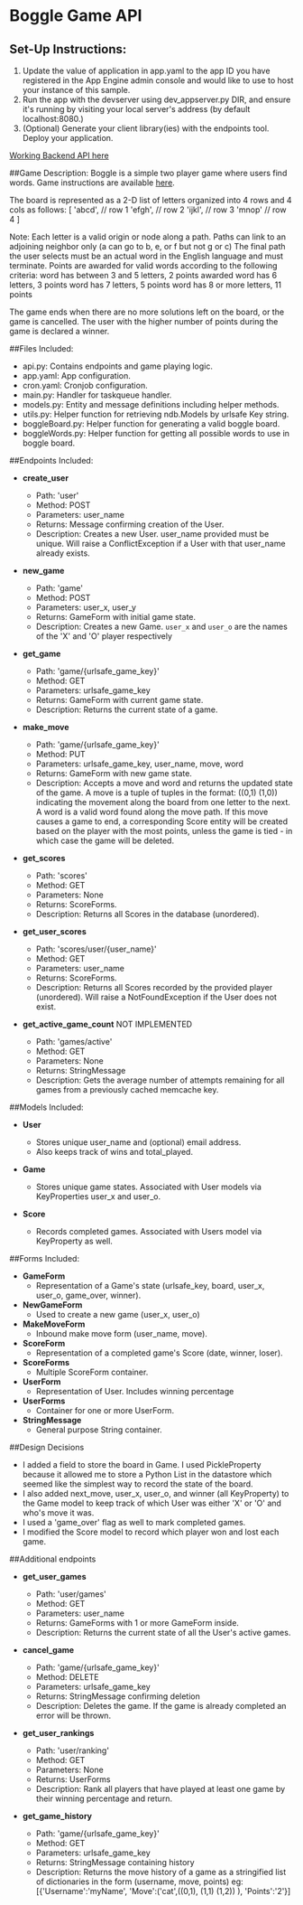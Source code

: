 # Boggle Game API

## Set-Up Instructions:
1.  Update the value of application in app.yaml to the app ID you have registered
 in the App Engine admin console and would like to use to host your instance of this sample.
1.  Run the app with the devserver using dev_appserver.py DIR, and ensure it's
 running by visiting your local server's address (by default localhost:8080.)
1.  (Optional) Generate your client library(ies) with the endpoints tool.
 Deploy your application.
 
[Working Backend API here](https://boggleonlinegame.appspot.com/_ah/api/explorer)
 
##Game Description:
Boggle is a simple two player game where users find words. Game instructions are available
[here](https://en.wikipedia.org/wiki/Boggle).

The board is represented as a 2-D list of letters organized into 4 rows and 4 cols as follows:
[ 
  'abcd', // row 1
  'efgh', // row 2
  'ijkl', // row 3
  'mnop' // row 4
]

Note: Each letter is a valid origin or node along a path. Paths can link to an adjoining neighbor only (a can go to b, e, or f but not g or c) The final path the user selects must be an actual word in the English language and must terminate. Points are awarded for valid words according to the following criteria:
word has between 3 and 5 letters, 2 points awarded
word has 6 letters, 3 points
word has 7 letters, 5 points
word has 8 or more letters, 11 points

The game ends when there are no more solutions left on the board, or the game is cancelled.
The user with the higher number of points during the game is declared a winner. 


##Files Included:
 - api.py: Contains endpoints and game playing logic.
 - app.yaml: App configuration.
 - cron.yaml: Cronjob configuration.
 - main.py: Handler for taskqueue handler.
 - models.py: Entity and message definitions including helper methods.
 - utils.py: Helper function for retrieving ndb.Models by urlsafe Key string.
 - boggleBoard.py: Helper function for generating a valid boggle board.
 - boggleWords.py: Helper function for getting all possible words to use in boggle board.

##Endpoints Included:
 - **create_user**
    - Path: 'user'
    - Method: POST
    - Parameters: user_name
    - Returns: Message confirming creation of the User.
    - Description: Creates a new User. user_name provided must be unique. Will 
    raise a ConflictException if a User with that user_name already exists.
    
 - **new_game**
    - Path: 'game'
    - Method: POST
    - Parameters: user_x, user_y
    - Returns: GameForm with initial game state.
    - Description: Creates a new Game. `user_x` and `user_o` are the names of the
    'X' and 'O' player respectively
     
 - **get_game**
    - Path: 'game/{urlsafe_game_key}'
    - Method: GET
    - Parameters: urlsafe_game_key
    - Returns: GameForm with current game state.
    - Description: Returns the current state of a game.
    
 - **make_move**
    - Path: 'game/{urlsafe_game_key}'
    - Method: PUT
    - Parameters: urlsafe_game_key, user_name, move, word
    - Returns: GameForm with new game state.
    - Description: Accepts a move and word and returns the updated state of the game.
    A move is a tuple of tuples in the format: ((0,1) (1,0)) indicating the movement
    along the board from one letter to the next.
    A word is a valid word found along the move path.
    If this move causes a game to end, a corresponding Score entity will be created
    based on the player with the most points,
    unless the game is tied - in which case the game will be deleted.
    
 - **get_scores**
    - Path: 'scores'
    - Method: GET
    - Parameters: None
    - Returns: ScoreForms.
    - Description: Returns all Scores in the database (unordered).
    
 - **get_user_scores**
    - Path: 'scores/user/{user_name}'
    - Method: GET
    - Parameters: user_name
    - Returns: ScoreForms. 
    - Description: Returns all Scores recorded by the provided player (unordered).
    Will raise a NotFoundException if the User does not exist.
    
 - **get_active_game_count**
    NOT IMPLEMENTED
    - Path: 'games/active'
    - Method: GET
    - Parameters: None
    - Returns: StringMessage
    - Description: Gets the average number of attempts remaining for all games
    from a previously cached memcache key.

##Models Included:
 - **User**
    - Stores unique user_name and (optional) email address.
    - Also keeps track of wins and total_played.
    
 - **Game**
    - Stores unique game states. Associated with User models via KeyProperties
    user_x and user_o.
    
 - **Score**
    - Records completed games. Associated with Users model via KeyProperty as
    well.
    
##Forms Included:
 - **GameForm**
    - Representation of a Game's state (urlsafe_key, board,
    user_x, user_o, game_over, winner).
 - **NewGameForm**
    - Used to create a new game (user_x, user_o)
 - **MakeMoveForm**
    - Inbound make move form (user_name, move).
 - **ScoreForm**
    - Representation of a completed game's Score (date, winner, loser).
 - **ScoreForms**
    - Multiple ScoreForm container.
 - **UserForm**
    - Representation of User. Includes winning percentage
 - **UserForms**
    - Container for one or more UserForm.
 - **StringMessage**
    - General purpose String container.
    
    
##Design Decisions
- I added a field to store the board in Game. I used PickleProperty because it allowed
me to store a Python List in the datastore which seemed like the simplest way
to record the state of the board.
- I also added next_move, user_x, user_o, and winner (all KeyProperty) to the Game
model to keep track of which User was either 'X' or 'O' and who's move it was.
- I used a 'game_over' flag as well to mark completed games.
- I modified the Score model to record which player won and lost each game.

##Additional endpoints
 - **get_user_games**
    - Path: 'user/games'
    - Method: GET
    - Parameters: user_name
    - Returns: GameForms with 1 or more GameForm inside.
    - Description: Returns the current state of all the User's active games.
    
 - **cancel_game**
    - Path: 'game/{urlsafe_game_key}'
    - Method: DELETE
    - Parameters: urlsafe_game_key
    - Returns: StringMessage confirming deletion
    - Description: Deletes the game. If the game is already completed an error
    will be thrown.
    
 - **get_user_rankings**
    - Path: 'user/ranking'
    - Method: GET
    - Parameters: None
    - Returns: UserForms
    - Description: Rank all players that have played at least one game by their
    winning percentage and return.

 - **get_game_history**
    - Path: 'game/{urlsafe_game_key}'
    - Method: GET
    - Parameters: urlsafe_game_key
    - Returns: StringMessage containing history
    - Description: Returns the move history of a game as a stringified list of 
    dictionaries in the form (username, move, points) eg: [{'Username':'myName', 'Move':('cat',((0,1), (1,1) (1,2)) ), 'Points':'2'}]